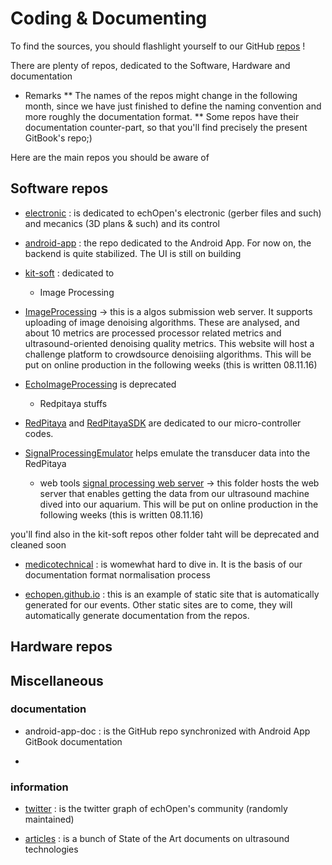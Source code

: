 # Coding & Documenting

To find the sources, you should flashlight yourself to our GitHub [repos](https://github.com/echopen) ! 

There are plenty of repos, dedicated to the Software, Hardware and documentation

* Remarks 
** The names of the repos might change in the following month, since we have just finished to define the naming convention and more roughly the documentation format. 
** Some repos have their documentation counter-part, so that you'll find precisely the present GitBook's repo;)

Here are the main repos you should be aware of 


## Software repos

* [electronic](https://github.com/echopen/electronic) : is dedicated to echOpen's electronic (gerber files and such) and mecanics (3D plans & such) and its control

* [android-app](https://github.com/echopen/android-app) : the repo dedicated to the Android App. For now on, the backend is quite stabilized. The UI is still on building

* [kit-soft](https://github.com/echopen/kit-soft) : dedicated to 
  * Image Processing
- [ImageProcessing](https://github.com/echopen/kit-soft/tree/master/ImageProcessing) -> this is a algos submission web server. It supports uploading of image denoising algorithms. These are analysed, and about 10 metrics are processed processor related metrics and ultrasound-oriented denoising quality metrics. This website will host a challenge platform to crowdsource denoisiing algorithms. This will be put on online production in the following weeks (this is written 08.11.16)

- [EchoImageProcessing](https://github.com/echopen/kit-soft/tree/master/EchoImageProcessing) is deprecated

  * Redpitaya stuffs
- [RedPitaya](https://github.com/echopen/kit-soft/tree/master/RedPitaya) and [RedPitayaSDK](https://github.com/echopen/kit-soft/tree/master/RedPitayaSDK) are dedicated to our micro-controller codes.
- [SignalProcessingEmulator](https://github.com/echopen/kit-soft/tree/master/SignalProcessingEmulator) helps emulate the transducer data into the RedPitaya

  * web tools
[signal processing web server](SignalProcessingWebServer) -> this folder hosts the web server that enables getting the data from our ultrasound machine dived into our aquarium. This will be put on online production in the following weeks (this is written 08.11.16)

you'll find also in the kit-soft repos other folder taht will be deprecated and cleaned soon

* [medicotechnical](https://github.com/echopen/medicotechnical) : is womewhat hard to dive in. It is the basis of our documentation format normalisation process

* [echopen.github.io](https://github.com/echopen/echopen.github.io) : this is an example of static site that is automatically generated for our events. Other static sites are to come, they will automatically generate documentation from the repos.


 
## Hardware repos

## Miscellaneous

### documentation
* android-app-doc : is the GitHub repo synchronized with Android App GitBook documentation

*  
### information

* [twitter](https://github.com/echopen/twitter) : is the twitter graph of echOpen's community (randomly maintained)

* [articles](https://github.com/echopen/articles) : is a bunch of State of the Art documents on ultrasound technologies
 